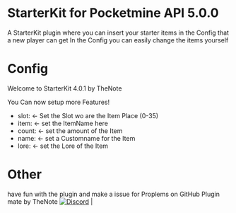 # StarterKit for Pocketmine API 5.0.0
A StarterKit plugin where you can insert your starter items in the Config that a new player can get
In the Config you can easily change the items yourself

# Config

Welcome to StarterKit 4.0.1 by TheNote

You Can now setup more Features!

 *   slot: <- Set the Slot wo are the Item Place (0-35)
 *   item: <- set the ItemName here
 *   count: <- set the amount of the Item
 *   name: <- set a Customname for the Item
 *   lore: <- set the Lore of the Item
    
# Other

have fun with the plugin and make a issue for Proplems on GitHub
Plugin mate by TheNote
[![Discord](https://img.shields.io/discord/427472879072968714.svg?style=flat-square&label=discord&colorB=7289da)](https://discord.gg/ju2gGzq) |<br>
